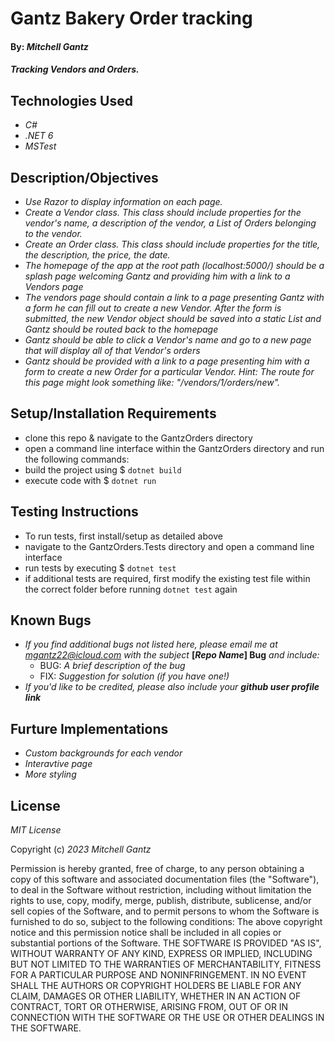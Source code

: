 # Gantz Bakery Order tracking


#### By: _Mitchell Gantz_

#### _Tracking Vendors and Orders._

## Technologies Used

- _C#_
- _.NET 6_
- _MSTest_

## Description/Objectives

- _Use Razor to display information on each page._
- _Create a Vendor class. This class should include properties for the vendor's name, a description of the vendor, a List of Orders belonging to the vendor._
- _Create an Order class. This class should include properties for the title, the description, the price, the date._
- _The homepage of the app at the root path (localhost:5000/) should be a splash page welcoming Gantz and providing him with a link to a Vendors page_
- _The vendors page should contain a link to a page presenting Gantz with a form he can fill out to create a new Vendor. After the form is submitted, the new Vendor object should be saved into a static List and Gantz should be routed back to the homepage_
- _Gantz should be able to click a Vendor's name and go to a new page that will display all of that Vendor's orders_
- _Gantz should be provided with a link to a page presenting him with a form to create a new Order for a particular Vendor. Hint: The route for this page might look something like: "/vendors/1/orders/new"._

## Setup/Installation Requirements 

* clone this repo & navigate to the GantzOrders directory
* open a command line interface within the GantzOrders directory and run the following commands:
* build the project using $ `dotnet build`
* execute code with $ `dotnet run`

## Testing Instructions

* To run tests, first install/setup as detailed above
* navigate to the GantzOrders.Tests directory and open a command line interface
* run tests by executing $ `dotnet test`
* if additional tests are required, first modify the existing test file within the correct folder before running `dotnet test` again

## Known Bugs

- _If you find additional bugs not listed here, please email me at mgantz22@icloud.com with the subject_ **[_Repo Name_] Bug** _and include:_
  - BUG: _A brief description of the bug_
  - FIX: _Suggestion for solution (if you have one!)_
- _If you'd like to be credited, please also include your_ **_github user profile link_**

## Furture Implementations
- _Custom backgrounds for each vendor_
- _Interavtive page_
- _More styling_

## License

_MIT License_

Copyright (c) _2023_  _Mitchell Gantz_

Permission is hereby granted, free of charge, to any person obtaining a copy
of this software and associated documentation files (the "Software"), to deal
in the Software without restriction, including without limitation the rights
to use, copy, modify, merge, publish, distribute, sublicense, and/or sell
copies of the Software, and to permit persons to whom the Software is
furnished to do so, subject to the following conditions:
The above copyright notice and this permission notice shall be included in all
copies or substantial portions of the Software.
THE SOFTWARE IS PROVIDED "AS IS", WITHOUT WARRANTY OF ANY KIND, EXPRESS OR IMPLIED, 
INCLUDING BUT NOT LIMITED TO THE WARRANTIES OF MERCHANTABILITY, FITNESS FOR A PARTICULAR 
PURPOSE AND NONINFRINGEMENT. IN NO EVENT SHALL THE AUTHORS OR COPYRIGHT HOLDERS 
BE LIABLE FOR ANY CLAIM, DAMAGES OR OTHER LIABILITY, WHETHER IN AN ACTION OF CONTRACT,
TORT OR OTHERWISE, ARISING FROM, OUT OF OR IN CONNECTION WITH THE SOFTWARE OR THE USE
OR OTHER DEALINGS IN THE SOFTWARE.